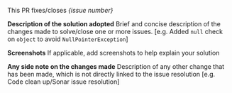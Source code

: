 This PR fixes/closes _{issue number}_

**Description of the solution adopted**
Brief and concise description of the changes made to solve/close one or more issues.
[e.g. Added `null` check on `object` to avoid `NullPointerException`]

**Screenshots**
If applicable, add screenshots to help explain your solution

**Any side note on the changes made**
Description of any other change that has been made, which is not directly linked to the issue resolution
[e.g. Code clean up/Sonar issue resolution]

